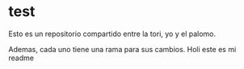 # test

Esto es un repositorio compartido entre la tori, yo y el palomo.

Ademas, cada uno tiene una rama para sus cambios.
Holi este es mi readme
